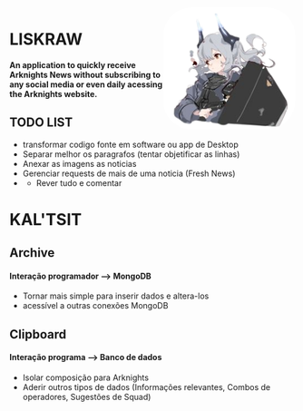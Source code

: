  <img align="right" alt="ark-pic" height="215" style="border-radius:50px;" src="https://github.com/JVLAlves/personal-academy/blob/master/Python/Arkcrawler/images/liskraw.png">

# LISKRAW

#### An application to quickly receive Arknights News without subscribing to any social media or even daily acessing the Arknights website.


## TODO LIST
* transformar codigo fonte em software ou app de Desktop 
* Separar melhor os paragrafos (tentar objetificar as linhas)
* Anexar as imagens as noticias
* Gerenciar requests de mais de uma noticia (Fresh News)
* * Rever tudo e comentar


# KAL'TSIT

## Archive
#### Interação programador --> MongoDB
* Tornar mais simple para inserir dados e altera-los
* acessível a outras conexões MongoDB

## Clipboard
#### Interação programa --> Banco de dados
* Isolar composição para Arknights
* Aderir outros tipos de dados (Informações relevantes, Combos de operadores, Sugestões de Squad)
